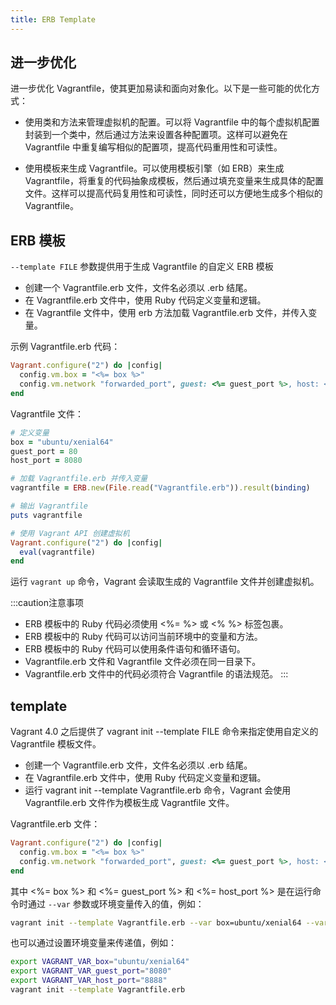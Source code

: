 ```yaml
---
title: ERB Template
---
```

## 进一步优化
进一步优化 Vagrantfile，使其更加易读和面向对象化。以下是一些可能的优化方式：

- 使用类和方法来管理虚拟机的配置。可以将 Vagrantfile 中的每个虚拟机配置封装到一个类中，然后通过方法来设置各种配置项。这样可以避免在 Vagrantfile 中重复编写相似的配置项，提高代码重用性和可读性。

- 使用模板来生成 Vagrantfile。可以使用模板引擎（如 ERB）来生成 Vagrantfile，将重复的代码抽象成模板，然后通过填充变量来生成具体的配置文件。这样可以提高代码复用性和可读性，同时还可以方便地生成多个相似的 Vagrantfile。

## ERB 模板
`--template FILE` 参数提供用于生成 Vagrantfile 的自定义 ERB 模板

- 创建一个 Vagrantfile.erb 文件，文件名必须以 .erb 结尾。
- 在 Vagrantfile.erb 文件中，使用 Ruby 代码定义变量和逻辑。
- 在 Vagrantfile 文件中，使用 erb 方法加载 Vagrantfile.erb 文件，并传入变量。

示例 Vagrantfile.erb  代码：

```ruby
Vagrant.configure("2") do |config|
  config.vm.box = "<%= box %>"
  config.vm.network "forwarded_port", guest: <%= guest_port %>, host: <%= host_port %>
end
```

Vagrantfile 文件：

```ruby
# 定义变量
box = "ubuntu/xenial64"
guest_port = 80
host_port = 8080

# 加载 Vagrantfile.erb 并传入变量
vagrantfile = ERB.new(File.read("Vagrantfile.erb")).result(binding)

# 输出 Vagrantfile
puts vagrantfile

# 使用 Vagrant API 创建虚拟机
Vagrant.configure("2") do |config|
  eval(vagrantfile)
end
```

运行 `vagrant up` 命令，Vagrant 会读取生成的 Vagrantfile 文件并创建虚拟机。


:::caution注意事项
- ERB 模板中的 Ruby 代码必须使用 <%= %> 或 <% %> 标签包裹。
- ERB 模板中的 Ruby 代码可以访问当前环境中的变量和方法。
- ERB 模板中的 Ruby 代码可以使用条件语句和循环语句。
- Vagrantfile.erb 文件和 Vagrantfile 文件必须在同一目录下。
- Vagrantfile.erb 文件中的代码必须符合 Vagrantfile 的语法规范。
:::

## template

Vagrant 4.0 之后提供了 vagrant init --template FILE 命令来指定使用自定义的 Vagrantfile 模板文件。

- 创建一个 Vagrantfile.erb 文件，文件名必须以 .erb 结尾。
- 在 Vagrantfile.erb 文件中，使用 Ruby 代码定义变量和逻辑。
- 运行 vagrant init --template Vagrantfile.erb 命令，Vagrant 会使用 Vagrantfile.erb 文件作为模板生成 Vagrantfile 文件。

Vagrantfile.erb 文件：

```ruby
Vagrant.configure("2") do |config|
  config.vm.box = "<%= box %>"
  config.vm.network "forwarded_port", guest: <%= guest_port %>, host: <%= host_port %>
end
```

其中 <%= box %> 和 <%= guest_port %> 和 <%= host_port %> 是在运行命令时通过 `--var` 参数或环境变量传入的值，例如：
```bash
vagrant init --template Vagrantfile.erb --var box=ubuntu/xenial64 --var guest_port=8080 --var host_port=8888
```
也可以通过设置环境变量来传递值，例如：
```bash
export VAGRANT_VAR_box="ubuntu/xenial64"
export VAGRANT_VAR_guest_port="8080"
export VAGRANT_VAR_host_port="8888"
vagrant init --template Vagrantfile.erb
```